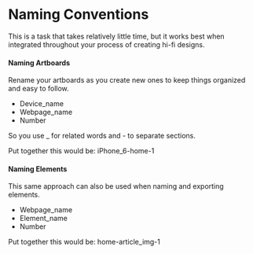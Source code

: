 # Naming Conventions

This is a task that takes relatively little time, but it works best when integrated throughout your process of creating hi-fi designs.


#### Naming Artboards
Rename your artboards as you create new ones to keep things organized and easy to follow.

- Device_name
- Webpage_name
- Number

So you use _ for related words and - to separate sections.

Put together this would be:
iPhone_6-home-1


#### Naming Elements
This same approach can also be used when naming and exporting elements.

- Webpage_name
- Element_name
- Number

Put together this would be:
home-article_img-1
